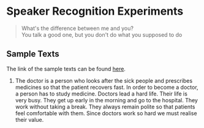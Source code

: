 # Speaker Recognition Experiments

> What's the difference between me and you?    
> You talk a good one, but you don't do what you supposed to do

## Sample Texts
The link of the sample texts can be found [here].

1. The doctor is a person who looks after the sick people and prescribes
   medicines so that the patient recovers fast.  In order to become a doctor,
   a person has to study medicine.  Doctors lead a hard life.  Their life
   is very busy. They get up early in the morning and go to the hospital.
   They work without taking a break.  They always remain polite so that
   patients feel comfortable with them.  Since doctors work so hard we must
   realise their value.

[here]: https://www.preservearticles.com/paragraphs/12-short-paragraphs-in-english-language-for-school-kids-free-to-read/8534
